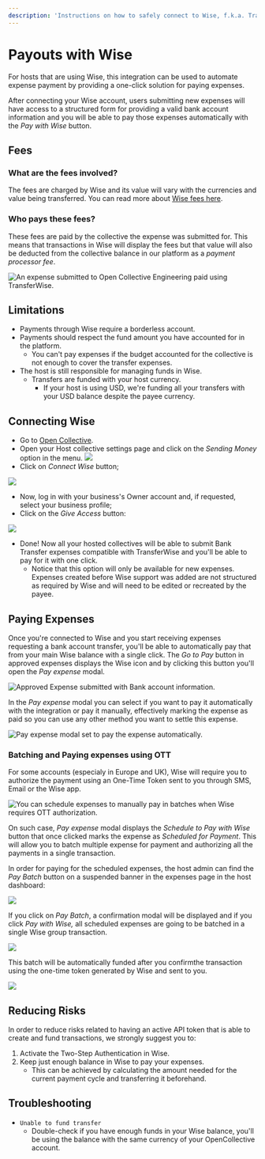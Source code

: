 ```yaml
---
description: 'Instructions on how to safely connect to Wise, f.k.a. TransferWise.'
---
```


# Payouts with Wise

For hosts that are using Wise, this integration can be used to automate expense payment by providing a one-click solution for paying expenses.

After connecting your Wise account, users submitting new expenses will have access to a structured form for providing a valid bank account information and you will be able to pay those expenses automatically with the _Pay with Wise_ button.

## Fees

### What are the fees involved?

The fees are charged by Wise and its value will vary with the currencies and value being transferred. You can read more about [Wise fees here](https://transferwise.com/help/13/understanding-fees-and-rates/2522717/how-do-you-determine-your-fees).

### Who pays these fees?

These fees are paid by the collective the expense was submitted for. This means that transactions in Wise will display the fees but that value will also be deducted from the collective balance in our platform as a _payment processor fee_.

![An expense submitted to Open Collective Engineering paid using TransferWise.](../../.gitbook/assets/image%20%2817%29.png)

## Limitations

* Payments through Wise require a borderless account.
* Payments should respect the fund amount you have accounted for in the platform.
  * You can't pay expenses if the budget accounted for the collective is not enough to cover the transfer expenses.
* The host is still responsible for managing funds in Wise.
  * Transfers are funded with your host currency.
    * If your host is using USD, we're funding all your transfers with your USD balance despite the payee currency.

## Connecting Wise

* Go to [Open Collective](https://www.opencollective.com).
* Open your Host collective settings page and click on the _Sending Money_ option in the menu. ![](../../.gitbook/assets/kapture-2020-05-13-at-10.15.15.gif)   
* Click on _Connect Wise_ button;

![](../../.gitbook/assets/screenshot-from-2021-05-12-18-46-55.png)

* Now, log in with your business's Owner account and, if requested, select your business profile;
* Click on the _Give Access_ button:

![](../../.gitbook/assets/screenshot-from-2021-05-12-18-49-51.png)

* Done! Now all your hosted collectives will be able to submit Bank Transfer expenses compatible with TransferWise and you'll be able to pay for it with one click.
  * Notice that this option will only be available for new expenses. Expenses created before Wise support was added are not structured as required by Wise and will need to be edited or recreated by the payee.

## Paying Expenses

Once you're connected to Wise and you start receiving expenses requesting a bank account transfer, you'll be able to automatically pay that from your main Wise balance with a single click. The _Go to Pay_ button in approved expenses displays the Wise icon and by clicking this button you'll open the _Pay expense_ modal.

![Approved Expense submitted with Bank account information.](../../.gitbook/assets/screenshot-from-2021-06-29-16-25-08.png)

In the _Pay expense_ modal you can select if you want to pay it automatically with the integration or pay it manually, effectively marking the expense as paid so you can use any other method you want to settle this expense.

![Pay expense modal set to pay the expense automatically.](../../.gitbook/assets/screenshot-from-2021-06-29-16-23-02.png)

### Batching and Paying expenses using OTT

For some accounts \(especialy in Europe and UK\), Wise will require you to authorize the payment using an One-Time Token sent to you through SMS, Email or the Wise app.

![You can schedule expenses to manually pay in batches when Wise requires OTT authorization.](../../.gitbook/assets/screenshot-from-2021-06-29-16-11-03.png)

On such case, _Pay expense_ modal displays the _Schedule to Pay with Wise_ button that once clicked marks the expense as _Scheduled for Payment_. This will allow you to batch multiple expense for payment and authorizing all the payments in a single transaction.

In order for paying for the scheduled expenses, the host admin can find the _Pay Batch_ button on a suspended banner in the expenses page in the host dashboard:

![](../../.gitbook/assets/screenshot-from-2021-06-29-16-18-33.png)

If you click on _Pay Batch_, a confirmation modal will be displayed and if you click _Pay with Wise,_ all scheduled expenses are going to be batched in a single Wise group transaction.

![](../../.gitbook/assets/screenshot-from-2021-06-29-16-42-45.png)

This batch will be automatically funded after you confirmthe transaction using the one-time token generated by Wise and sent to you.

![](../../.gitbook/assets/screenshot-from-2021-06-29-11-29-34.png)

## Reducing Risks

In order to reduce risks related to having an active API token that is able to create and fund transactions, we strongly suggest you to:

1. Activate the Two-Step Authentication in Wise.
2. Keep just enough balance in Wise to pay your expenses.
   * This can be achieved by calculating the amount needed for the current payment cycle and transferring it beforehand.

## Troubleshooting

* `Unable to fund transfer`
  * Double-check if you have enough funds in your Wise balance, you'll be using the balance with the same currency of your OpenCollective account.

